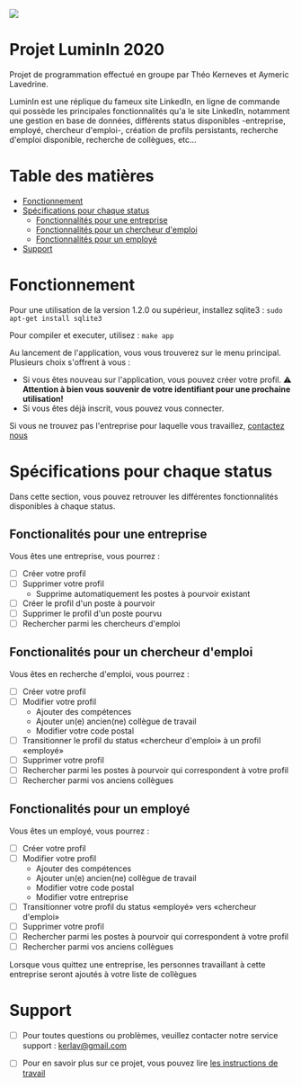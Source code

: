 ![](https://github.com/TheoNoyau/LuminIn/workflows/Test%20master/badge.svg)

# Projet LuminIn 2020

Projet de programmation effectué en groupe par Théo Kerneves et Aymeric Lavedrine.

LuminIn est une réplique du fameux site LinkedIn, en ligne de commande qui possède les principales fonctionnalités qu'a le site LinkedIn, notamment une gestion en base de données, différents status disponibles -entreprise, employé, chercheur d'emploi-, création de profils persistants, recherche d'emploi disponible, recherche de collègues, etc...

# Table des matières

- [Fonctionnement](#fonctionnement)
- [Spécifications pour chaque status](#spécifications-pour-chaque-status)
    - [Fonctionnalités pour une entreprise](#fonctionnalités-pour-une-entreprise)
    - [Fonctionnalités pour un chercheur d'emploi](#fonctionnalités-pour-un-chercheur-demploi)
    - [Fonctionnalités pour un employé](#fonctionnalités-pour-un-employé)
- [Support](#support)

# Fonctionnement

Pour une utilisation de la version 1.2.0 ou supérieur, installez sqlite3 : `sudo apt-get install sqlite3`

Pour compiler et executer, utilisez : `make app`

Au lancement de l'application, vous vous trouverez sur le menu principal. Plusieurs choix s'offrent à vous :
- Si vous êtes nouveau sur l'application, vous pouvez créer votre profil. 
:warning: **Attention à bien vous souvenir de votre identifiant pour une prochaine utilisation!**
- Si vous êtes déjà inscrit, vous pouvez vous connecter.

Si vous ne trouvez pas l'entreprise pour laquelle vous travaillez, [contactez nous](#support) 

# Spécifications pour chaque status

Dans cette section, vous pouvez retrouver les différentes fonctionnalités disponibles à chaque status.

## Fonctionalités pour une entreprise 

Vous êtes une entreprise, vous pourrez :

- [ ] Créer votre profil
- [ ] Supprimer votre profil
    - Supprime automatiquement les postes à pourvoir existant
- [ ] Créer le profil d'un poste à pourvoir
- [ ] Supprimer le profil d'un poste pourvu
- [ ] Rechercher parmi les chercheurs d'emploi 

## Fonctionalités pour un chercheur d'emploi 

Vous êtes en recherche d'emploi, vous pourrez :

- [ ] Créer votre profil
- [ ] Modifier votre profil
    - Ajouter des compétences
    - Ajouter un(e) ancien(ne) collègue de travail
    - Modifier votre code postal
- [ ] Transitionner le profil du status «chercheur d'emploi» à un profil «employé»
- [ ] Supprimer votre profil
- [ ] Rechercher parmi les postes à pourvoir qui correspondent à votre profil
- [ ] Rechercher parmi vos anciens collègues

## Fonctionalités pour un employé 

Vous êtes un employé, vous pourrez :

- [ ] Créer votre profil
- [ ] Modifier votre profil
    - Ajouter des compétences
    - Ajouter un(e) ancien(ne) collègue de travail
    - Modifier votre code postal
    - Modifier votre entreprise
- [ ] Transitionner votre profil du status «employé» vers «chercheur d'emploi»
- [ ] Supprimer votre profil
- [ ] Rechercher parmi les postes à pourvoir qui correspondent à votre profil
- [ ] Rechercher parmi vos anciens collègues

Lorsque vous quittez une entreprise, les personnes travaillant à cette entreprise seront ajoutés à votre liste de collègues

# Support 

- [ ] Pour toutes questions ou problèmes, veuillez contacter notre service support : [kerlav@gmail.com](mailto:kerlav@gmail.com?subject=[GitHub]%LumiIn)

- [ ] Pour en savoir plus sur ce projet, vous pouvez lire [les instructions de travail](https://github.com/TheoNoyau/LuminIn/blob/master/Instructions.md)